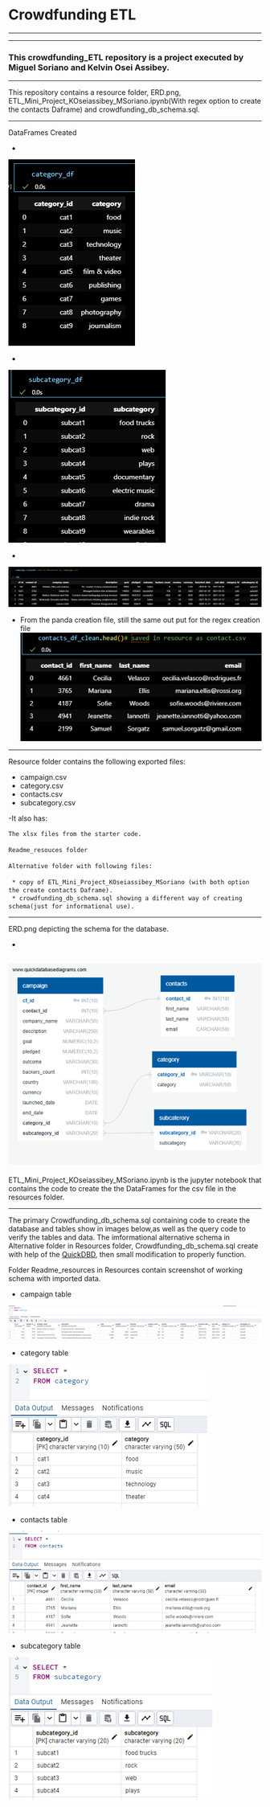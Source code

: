 # Crowdfunding ETL
---
---

### This crowdfunding_ETL repository is a project executed by Miguel Soriano and Kelvin Osei Assibey.
---

This repository contains a resource folder, ERD.png, ETL_Mini_Project_KOseiassibey_MSoriano.ipynb(With regex option to create the contacts Daframe) and crowdfunding_db_schema.sql.

---

DataFrames Created


-
![category_df](Resources/Readme_resources/category_df.png) 


-
![subcategory_df](Resources/Readme_resources/subcategory_df.png)

-
![campaign_df](Resources/Readme_resources/campaign_df.png)

- From the panda creation file, still the same out put for the regex creation file
![contacts_df](Resources/Readme_resources/contacts_df.png)


---

Resource folder contains the following exported files:

- campaign.csv
- category.csv
- contacts.csv
- subcategory.csv

-It also has:

    The xlsx files from the starter code.

    Readme_resouces folder

    Alternative folder with following files:

     * copy of ETL_Mini_Project_KOseiassibey_MSoriano (with both option the create contacts Daframe).
     * crowdfunding_db_schema.sql showing a different way of creating schema(just for informational use).
    

    


---

ERD.png depicting the schema for the database.

*

![ERD](ERD.png)
---

ETL_Mini_Project_KOseiassibey_MSoriano.ipynb is the jupyter notebook that contains the code to create the the DataFrames for the csv file in the resources folder.

-----
The primary Crowdfunding_db_schema.sql containing code to create the database and tables show in images below,as well as the query code to verify the tables and data. The imformational alternative schema in Alternative folder in Resources folder, Crowdfunding_db_schema.sql create with help of the [QuickDBD](quickdatabasediagrams.com), then small modification to properly function.

Folder Readme_resources in Resources contain screenshot of working schema with imported data.

* campaign table

![campaign table](Resources/Readme_resources/campaign_table.png)

* category table

![category table](Resources/Readme_resources/category_table.png)

* contacts table

![contacts table](Resources/Readme_resources/contacts_table.png)

* subcategory table

![subcategory table](Resources/Readme_resources/subcategory_table.png)
